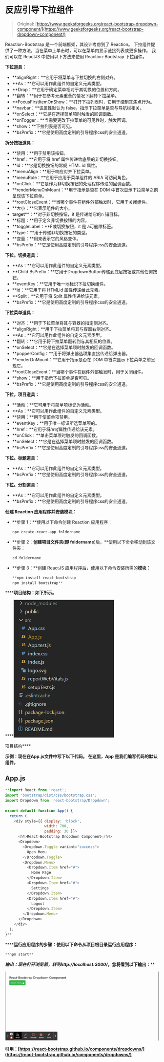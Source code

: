 # 反应引导下拉组件

> Original: [https://www.geeksforgeeks.org/react-bootstrap-dropdown-component/](https://www.geeksforgeeks.org/react-bootstrap-dropdown-component/)

Reaction-Bootstrap 是一个前端框架，其设计考虑到了 Reaction。 下拉组件提供了一种方法，当在菜单上单击时，可以在菜单内显示链接列表或更多操作。 我们可以在 ReactJS 中使用以下方法来使用 Reaction-Bootstrap 下拉组件。

**下拉道具：**

*   **alignRight：**它用于将菜单与下拉切换的右侧对齐。
*   **As：**它可以用作此组件的自定义元素类型。
*   **Drop：**它用于确定菜单相对于其切换的位置和方向。
*   **翻转：**用于在参考元素重叠的情况下翻转下拉菜单。
*   **FocusFirstItemOnShow：**打开下拉列表时，它用于控制其焦点行为。
*   **navbar：**该属性默认为 false，指示下拉菜单是否与导航栏相关。
*   **onSelect：**它是在选择菜单项时触发的回调函数。
*   **onTogger：**当需要更改下拉菜单的可见性时，触发回调。
*   **show：**下拉列表是否可见。
*   **bsPrefix：**它是使用高度定制的引导程序css的安全通道。

**拆分按钮道具：**

*   **禁用：**用于禁用该按钮。
*   **href：**它用于将 href 属性传递给底层的非切换按钮。
*   **id：**它是切换按钮的常规 HTML id 属性。
*   **menuAlign：**用于响应对齐下拉菜单。
*   **menuRole：**它用于应用于菜单组件的 ARIA 可访问角色。
*   **onClick：**它是作为非切换按钮的处理程序传递的回调函数。
*   **renderMenuOnMount：**用于指示是否在 DOM 中首次显示下拉菜单之前呈现该下拉菜单。
*   **rootCloseEvent：**当哪个事件在组件外部触发时，它用于关闭组件。
*   **大小：**它表示组件的大小。
*   **target****：**对于非切换按钮，it 是传递给它的n 锚目标。
*   **标题：**用于定义非切换按钮的内容。
*   **toggleLabel：**F或切换按钮，it 是 a可删除标签。
*   **type：**用于传递非切换按钮的类型。
*   **变量：**用来表示它的风格变体。
*   **bsPrefix：**它是使用高度定制的引导程序css的安全通道。

**下拉。切换道具：**

*   **As：**它可以用作此组件的自定义元素类型。
*   **Child BsPrefix：**它用于DropdownButton传递到底层按钮或其他任何按钮。
*   **eventKey：**它用于唯一地标识下拉切换组件。
*   **id：**它用于将 HTMLid 属性传递给此元素。
*   **Split：**它用于将 Split 属性传递给该元素。
*   **bsPrefix：**它是使用高度定制的引导程序css的安全通道。

**下拉菜单道具：**

*   **对齐：**用于下拉菜单将其与容器的指定侧对齐。
*   **alignRight：**用于下拉菜单将其与容器右侧对齐。
*   **As：**它可以用作此组件的自定义元素类型。
*   **翻转：**它用于将下拉菜单翻转到与其相反的位置。
*   **onSelect：**它是在选择菜单项时触发的回调函数。
*   **popperConfig：**用于将弹出器选项集直接传递给弹出器。
*   **renderOnMount：**它用于指示是否在 DOM 中首次显示下拉菜单之前呈现它。
*   **rootCloseEvent：**当哪个事件在组件外部触发时，用于关闭组件。
*   **show：**用于指示下拉菜单是否可见。
*   **bsPrefix：**它是使用高度定制的引导程序css的安全通道。

**下拉。项目道具：**

*   **活动：**它可用于将菜单项标记为活动。
*   **As：**它可以用作此组件的自定义元素类型。
*   **禁用：**用于使菜单项禁用。
*   **eventKey：**用于唯一标识所选菜单项的。
*   **href：**它用于将*href*属性传递给该元素。
*   **onClick：**单击菜单项时触发的回调函数。
*   **onSelect：**它是在选择菜单项时触发的回调函数。
*   **bsPrefix：**它是使用高度定制的引导程序css的安全通道。

**下拉。标题道具：**

*   **As：**它可以用作此组件的自定义元素类型。
*   **bsPrefix：**它是使用高度定制的引导程序css的安全通道。

**下拉。分割道具：**

*   **As：**它可以用作此组件的自定义元素类型。
*   **bsPrefix：**它是使用高度定制的引导程序css的安全通道。

**创建 Reaction 应用程序并安装模块：**

*   **步骤 1：**使用以下命令创建 Reaction 应用程序：

    ```jsx
    npx create-react-app foldername
    ```

*   **步骤 2：**创建项目文件夹(即 foldername**)后，**使用以下命令移动到该文件夹：

    ```jsx
    cd foldername
    ```

*   **步骤 3：**创建 ReactJS 应用程序后，使用以下命令安装所需的****模块：****

    ```jsx
    **npm install react-bootstrap 
    npm install bootstrap**
    ```

******项目结构：**如下所示。****

****![](img/f04ae0d8b722a9fff0bd9bd138b29c23.png)

项目结构**** 

******示例：**现在在**App.js**文件中写下以下代码。 在这里，App 是我们编写代码的默认组件。****

## ****App.js****

```jsx
**import React from 'react';
import 'bootstrap/dist/css/bootstrap.css';
import Dropdown from 'react-bootstrap/Dropdown';

export default function App() {
  return (
    <div style={{ display: 'block', 
                  width: 700, 
                  padding: 30 }}>
      <h4>React-Bootstrap Dropdown Component</h4>
      <Dropdown>
        <Dropdown.Toggle variant="success">
          Open Menu
        </Dropdown.Toggle>
        <Dropdown.Menu>
          <Dropdown.Item href="#">
            Home Page
          </Dropdown.Item>
          <Dropdown.Item href="#">
            Settings
          </Dropdown.Item>
          <Dropdown.Item href="#">
            Logout
          </Dropdown.Item>
        </Dropdown.Menu>
      </Dropdown>
    </div>
  );
}**
```

******运行应用程序的步骤：**使用以下命令从项目根目录运行应用程序：****

```jsx
**npm start**
```

******输出：**现在打开浏览器，转到***http://localhost:3000/***，您将看到以下输出：****

****![](img/b758651e67709a29f4667064bfd874a8.png)****

******引用：**[https://react-bootstrap.github.io/components/dropdowns/](https://react-bootstrap.github.io/components/dropdowns/)****